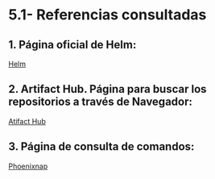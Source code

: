 # 5.1- Referencias consultadas

## 1. Página oficial de Helm:
[Helm](https://helm.sh/)

## 2. Artifact Hub. Página para buscar los repositorios a través de Navegador:
[Atifact Hub](https://artifacthub.io/)

## 3. Página de consulta de comandos:
[Phoenixnap](https://phoenixnap.com/kb/helm-repo-add-update-remove)
